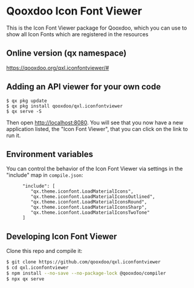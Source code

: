 # Qooxdoo Icon Font Viewer

This is the Icon Font Viewer package for Qooxdoo, which you can use to show all
Icon Fonts which are registered in the resources

## Online version (qx namespace)

https://qooxdoo.org/qxl.iconfontviewer/#

## Adding an API viewer for your own code
```
$ qx pkg update
$ qx pkg install qooxdoo/qxl.iconfontviewer
$ qx serve -S
```

Then open [http://localhost:8080](http://localhost:8080).  You
will see that you now have a new application listed,
the "Icon Font Viewer", that you can click on the link to run it.

## Environment variables

You can control the behavior of the Icon Font Viewer via settings in the "include"
map in `compile.json`:

```json5
      "include": [
         "qx.theme.iconfont.LoadMaterialIcons",
         "qx.theme.iconfont.LoadMaterialIconsOutlined",
         "qx.theme.iconfont.LoadMaterialIconsRound",
         "qx.theme.iconfont.LoadMaterialIconsSharp",
         "qx.theme.iconfont.LoadMaterialIconsTwoTone"
      ]
``` 


## Developing Icon Font Viewer

Clone this repo and compile it:

```bash
$ git clone https://github.com/qooxdoo/qxl.iconfontviewer
$ cd qxl.iconfontviewer
$ npm install --no-save --no-package-lock @qooxdoo/compiler
$ npx qx serve
```



